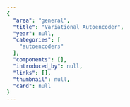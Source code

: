 ```yaml
---
{
  "area": "general",
  "title": "Variational Autoencoder",
  "year": null,
  "categories": [
    "autoencoders"
  ],
  "components": [],
  "introduced_by": null,
  "links": [],
  "thumbnail": null,
  "card": null
}
---
```



